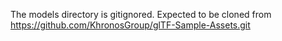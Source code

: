 The models directory is gitignored. Expected to be cloned from https://github.com/KhronosGroup/glTF-Sample-Assets.git